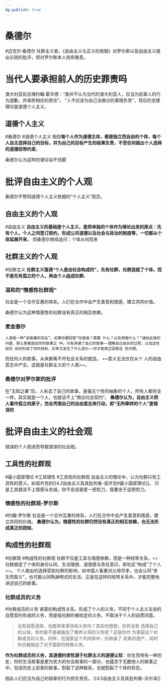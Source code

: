 ```yaml
---
dg-publish: true
---
```

# 桑德尔
#迈克尔·桑德尔
社群主义者，《自由主义与正义的局限》对罗尔斯以及自由主义提出尖锐的批评，但对罗尔斯本人抱有敬意。
# 当代人要承担前人的历史罪责吗
澳大利亚前总理约翰·霍华德：“我并不认为当代的澳⼤利亚⼈，应当为前辈⼈的⾏ 为道歉，并承担相应的责任”。
“人不应该为自己没做过的事情负责”，背后的支撑理论是道德个人主义。
## 道德个人主义
#桑德尔 #道德个人主义
相信**每个人作为道德主体，都是独立而自由的个体，每个人自主选择自己的目标，并为自己的目标产生的结果负责，不受任何超出个人选择的道德纽带约束**。

桑德尔认为这样的理论站不住脚
# 批评自由主义的个人观
桑德尔不赞同道德个人主义依据的“个人主义”观念。
## 自由主义的个人观
#自由主义
**自由主义的基础是个人主义，是将单独的个体作为理论出发的原点：先有个人，个人之间签订契约，形成公共道德以及社会与政治的制度等，一切都从个体延展开来**。
但桑德尔继续追问：个体从何而来
## 社群主义的个人观
#社群主义
**社群主义强调“个人是由社会构成的”，先有社群，社群造就了个体，而不是先有孤立的个人，再由个人组成社群**。
### 温和的”情感性社群观“
社会是一个合作互惠的体系，人们在合作中会产生善意和情感，建立共同价值。

桑德尔认为这种情感性的社群没有真正的相互依赖。
### 麦金泰尔
```
⼈类是⼀种“讲故事的存在”。如果你要回答“你是谁？需要 什么？以及想做什么？”诸如此类的问题，那么答案就在你的故事之 中。只有讲通了⾃⼰的故事——理解⾃⼰成⻓的过程，以及这些经历 如何形成了你的⽬标，后来⼜发⽣了什么变化——你才能真正回答这 些问题。
```
而任何人的故事，从来都离不开社会关系的塑造。
==意义⽆法仅仅从个 ⼈的⾃由意志中产⽣。这就是社群主义的个⼈观==。
### 桑德尔对罗尔斯的批评
在“无知之幕”后，人失去了自己的故事，是毫无个性的抽象的个人，所有人都完全一样，其实就是一个人，也就谈不上“商议社会契约”。
**桑德尔认为，自由主义把人看作孤立的原子，完全凭借自己的自由意志来行动，即“无所牵绊的个人”是错误的**
# 批评自由主义的社会观
错误的个人观进而导致错误的社会观。
## 工具性的社群观
#最小国家理论 #工具理性 #工具性的社群观
自由主义的理论中，认为社群只有工具性的意义。如诺齐克的[[4.2自由主义及其批判者-诺齐克#最小国家理论]]。
只是工具就谈不上情感与忠诚，你不会说我爱一把剪刀，我要忠于这把剪刀。
### 情感性的社群观-罗尔斯
#约翰·罗尔斯 
社会是一个合作互惠的体系，人们在合作中会产生善意和情感，建立共同的价值。
**桑德尔认为，情感性的社群仍然没有真正的相互依赖，也无法形成真正的团结**。
## 构成性的社群观
#社群观 #构成性的社群观
社群不仅是工具与情感依赖，而是一种纽带关系。==社群塑造了个体的身份认同、生活理想、道德感与责任意识，即社区“构成”了个人==。
个人做出的选择受到社群的影响，如中国人看重对父母尽孝，也会认同“舍生而取义”，也可能认同陶渊明式的生活，正是在这样的纽带关系中，才能完整地讲述自己的故事。
### 社群成员的义务
#社群成员的义务
紧密的构成性关系，形成了个人的义务，不同于个人主义主张的自愿契约形成的义务，而是指社群的被给定的义务，不取决于个人的自愿同意。
>没有⾃愿选择，也能带来责任和义务吗？其实你想想，你并没有 选择⾃⼰的⽗⺟，但你是不是被施加了赡养⽗⺟的义务呢？这是你作 为家庭这个社群成员的义务。同样，在国家这个共同体中，你继承了 前辈的遗产，同时你也被施加了对于国家的特殊义务。

**作为社群成员的义务，其道德约束性源于社群主义的道德认知**：你生而带有一种历史，你的生活故事是更为宏大的社会故事的一部分，也蕴含于无数他人的故事之中，包括历史上前辈的故事。割裂了这种联系，也就割裂了个体的存在。

因此人们应当为自己的祖辈的行为担负责任。
[[4.5自由主义及其批判者-沃尔泽]]